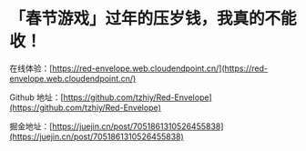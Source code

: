 # 「春节游戏」过年的压岁钱，我真的不能收！

在线体验：[https://red-envelope.web.cloudendpoint.cn/](https://red-envelope.web.cloudendpoint.cn/)

Github 地址：[https://github.com/tzhiy/Red-Envelope](https://github.com/tzhiy/Red-Envelope)

掘金地址：[https://juejin.cn/post/7051861310526455838](https://juejin.cn/post/7051861310526455838)